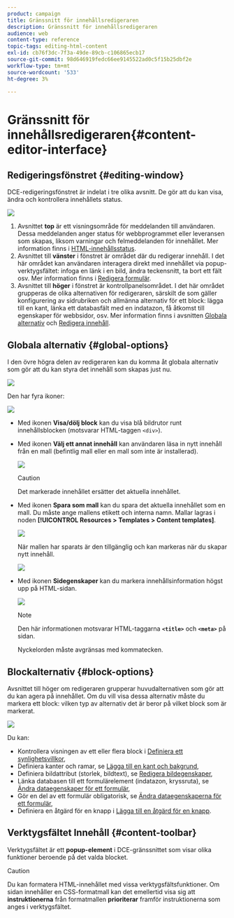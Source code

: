 ```yaml
---
product: campaign
title: Gränssnitt för innehållsredigeraren
description: Gränssnitt för innehållsredigeraren
audience: web
content-type: reference
topic-tags: editing-html-content
exl-id: cb76f3dc-7f3a-49de-89cb-c106865ecb17
source-git-commit: 98d646919fedc66ee9145522ad0c5f15b25dbf2e
workflow-type: tm+mt
source-wordcount: '533'
ht-degree: 3%

---
```


# Gränssnitt för innehållsredigeraren{#content-editor-interface}

## Redigeringsfönstret {#editing-window}

DCE-redigeringsfönstret är indelat i tre olika avsnitt. De gör att du kan visa, ändra och kontrollera innehållets status.

![](assets/dce_decoupe_window_nb.png)

1. Avsnittet **top** är ett visningsområde för meddelanden till användaren. Dessa meddelanden anger status för webbprogrammet eller leveransen som skapas, liksom varningar och felmeddelanden för innehållet. Mer information finns i [HTML-innehållsstatus](../../web/using/content-editing-best-practices.md#html-content-statuses).
1. Avsnittet till **vänster** i fönstret är området där du redigerar innehåll. I det här området kan användaren interagera direkt med innehållet via popup-verktygsfältet: infoga en länk i en bild, ändra teckensnitt, ta bort ett fält osv. Mer information finns i [Redigera formulär](../../web/using/editing-content.md#editing-forms).
1. Avsnittet till **höger** i fönstret är kontrollpanelsområdet. I det här området grupperas de olika alternativen för redigeraren, särskilt de som gäller konfigurering av sidrubriken och allmänna alternativ för ett block: lägga till en kant, länka ett databasfält med en indatazon, få åtkomst till egenskaper för webbsidor, osv. Mer information finns i avsnitten [Globala alternativ](#global-options) och [Redigera innehåll](../../web/using/editing-content.md).

## Globala alternativ {#global-options}

I den övre högra delen av redigeraren kan du komma åt globala alternativ som gör att du kan styra det innehåll som skapas just nu.

![](assets/dce_global_options.png)

Den har fyra ikoner:

![](assets/dce_icons_sidebar.png)

* Med ikonen **Visa/dölj block** kan du visa blå bildrutor runt innehållsblocken (motsvarar HTML-taggen `<div>`).

* Med ikonen **Välj ett annat innehåll** kan användaren läsa in nytt innehåll från en mall (befintlig mall eller en mall som inte är installerad).

   ![](assets/dce_popup_templatechoice.png)

   >[!CAUTION]
   >
   >Det markerade innehållet ersätter det aktuella innehållet.

* Med ikonen **Spara som mall** kan du spara det aktuella innehållet som en mall. Du måste ange mallens etikett och interna namn. Mallar lagras i noden **[!UICONTROL Resources > Templates > Content templates]**.

   ![](assets/dce_popup_savetemplate.png)

   När mallen har sparats är den tillgänglig och kan markeras när du skapar nytt innehåll.

   ![](assets/dce_create_fromtemplate.png)

* Med ikonen **Sidegenskaper** kan du markera innehållsinformation högst upp på HTML-sidan.

   ![](assets/dce_popup_headerhtml.png)

   >[!NOTE]
   >
   >Den här informationen motsvarar HTML-taggarna **`<title>`** och **`<meta>`** på sidan.
   >
   >Nyckelorden måste avgränsas med kommatecken.

## Blockalternativ {#block-options}

Avsnittet till höger om redigeraren grupperar huvudalternativen som gör att du kan agera på innehållet. Om du vill visa dessa alternativ måste du markera ett block: vilken typ av alternativ det är beror på vilket block som är markerat.

![](assets/dce_right_section.png)

Du kan:

* Kontrollera visningen av ett eller flera block i [Definiera ett synlighetsvillkor](../../web/using/editing-content.md#defining-a-visibility-condition),
* Definiera kanter och ramar, se [Lägga till en kant och bakgrund](../../web/using/editing-content.md#adding-a-border-and-background),
* Definiera bildattribut (storlek, bildtext), se [Redigera bildegenskaper](../../web/using/editing-content.md#editing-image-properties),
* Länka databasen till ett formulärelement (indatazon, kryssruta), se [Ändra dataegenskaper för ett formulär](../../web/using/editing-content.md#changing-the-data-properties-for-a-form),
* Gör en del av ett formulär obligatorisk, se [Ändra dataegenskaperna för ett formulär](../../web/using/editing-content.md#changing-the-data-properties-for-a-form),
* Definiera en åtgärd för en knapp i [Lägga till en åtgärd för en knapp](../../web/using/editing-content.md#adding-an-action-to-a-button).

## Verktygsfältet Innehåll {#content-toolbar}

Verktygsfältet är ett **popup-element** i DCE-gränssnittet som visar olika funktioner beroende på det valda blocket.

>[!CAUTION]
>
>Du kan formatera HTML-innehållet med vissa verktygsfältsfunktioner. Om sidan innehåller en CSS-formatmall kan det emellertid visa sig att **instruktionerna** från formatmallen **prioriterar** framför instruktionerna som anges i verktygsfältet.
